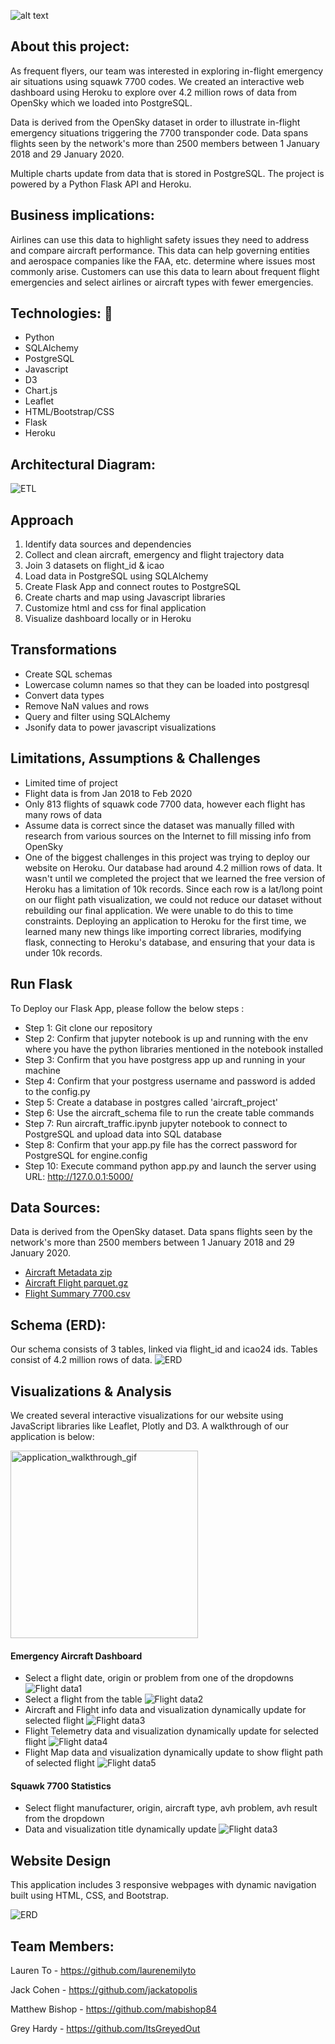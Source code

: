 ![alt text](https://i.pinimg.com/originals/34/0e/b6/340eb69ac076c77a6a2631a5e80b66e3.jpg)

## About this project:
As frequent flyers, our team was interested in exploring in-flight emergency air situations using squawk 7700 codes. We created an interactive web dashboard using Heroku to explore over 4.2 million rows of data from OpenSky which we loaded into PostgreSQL. 

Data is derived from the OpenSky dataset in order to illustrate in-flight emergency situations triggering the 7700 transponder code. Data spans flights seen by the network's more than 2500 members between 1 January 2018 and 29 January 2020.

Multiple charts update from data that is stored in PostgreSQL. The project is powered by a Python Flask API and Heroku. 

## Business implications:
Airlines can use this data to highlight safety issues they need to address and compare aircraft performance. This data can help governing entities and aerospace companies like the FAA, etc. determine where issues most commonly arise. Customers can use this data to learn about frequent flight emergencies and select airlines or aircraft types with fewer emergencies. 

## Technologies: :hammer:	
- Python
- SQLAlchemy
- PostgreSQL
- Javascript
- D3
- Chart.js
- Leaflet
- HTML/Bootstrap/CSS
- Flask
- Heroku

## Architectural Diagram:
![ETL](https://i.pinimg.com/originals/b1/79/90/b17990f25c4ac34d41b1e759e472a980.jpg)

## Approach
1. Identify data sources and dependencies
2. Collect and clean aircraft, emergency and flight trajectory data
3. Join 3 datasets on flight_id & icao
4. Load data in PostgreSQL using SQLAlchemy
5. Create Flask App and connect routes to PostgreSQL
6. Create charts and map using Javascript libraries
7. Customize html and css for final application
8. Visualize dashboard locally or in Heroku

## Transformations
- Create SQL schemas
- Lowercase column names so that they can be loaded into postgresql
- Convert data types
- Remove NaN values and rows
- Query and filter using SQLAlchemy
- Jsonify data to power javascript visualizations

## Limitations, Assumptions & Challenges
- Limited time of project
- Flight data is from Jan 2018 to Feb 2020
- Only 813 flights of squawk code 7700 data, however each flight has many rows of data
- Assume data is correct since the dataset was manually filled with research from various sources on the Internet to fill missing info from OpenSky
- One of the biggest challenges in this project was trying to deploy our website on Heroku. Our database had around 4.2 million rows of data. It wasn't until we completed the project that we learned the free version of Heroku has a limitation of 10k records. Since each row is a lat/long point on our flight path visualization, we could not reduce our dataset without rebuilding our final application. We were unable to do this to time constraints. Deploying an application to Heroku for the first time, we learned many new things like importing correct libraries, modifying flask, connecting to Heroku's database, and ensuring that your data is under 10k records.

## Run Flask
To Deploy our Flask App, please follow the below steps :

- Step 1: Git clone our repository 
- Step 2: Confirm that jupyter notebook is up and running with the env where you have the python libraries mentioned in the notebook installed
- Step 3: Confirm that you have postgress app up and running in your machine
- Step 4: Confirm that your postgress username and password is added to the config.py
- Step 5: Create a database in postgres called 'aircraft_project'
- Step 6: Use the aircraft_schema file to run the create table commands
- Step 7: Run aircraft_traffic.ipynb jupyter notebook to connect to PostgreSQL and upload data into SQL database
- Step 8: Confirm that your app.py file has the correct password for PostgreSQL for engine.config
- Step 10: Execute command python app.py and launch the server using URL: http://127.0.0.1:5000/

## Data Sources:
Data is derived from the OpenSky dataset. Data spans flights seen by the network's more than 2500 members between 1 January 2018 and 29 January 2020.

- [Aircraft Metadata zip](https://opensky-network.org/datasets/metadata/)
- [Aircraft Flight parquet.gz](https://zenodo.org/record/3937483#.YVYFBUbMIdV)
- [Flight Summary 7700.csv](https://zenodo.org/record/3937483#.YVYFBUbMIdV) 

## Schema (ERD): 
Our schema consists of 3 tables, linked via flight_id and icao24 ids. Tables consist of 4.2 million rows of data.
![ERD](https://i.pinimg.com/originals/86/17/5b/86175b976971235e668c1d22cc378ef3.jpg)

## Visualizations & Analysis
We created several interactive visualizations for our website using JavaScript libraries like Leaflet, Plotly and D3. A walkthrough of our application is below: 

 <img src="http://github.com/itsgreyedout/project-3/blob/master/images/application_walkthrough.gif" alt="application_walkthrough_gif" title="application_walkthrough_gif" width = 300 />

#### Emergency Aircraft Dashboard
- Select a flight date, origin or problem from one of the dropdowns
![Flight data1](https://i.pinimg.com/originals/50/12/07/501207287434926a415418c0dd752f75.jpg)
- Select a flight from the table
![Flight data2](https://i.pinimg.com/originals/1b/84/e5/1b84e5007ac8a09ada8156fdce3f9757.jpg)
- Aircraft and Flight info data and visualization dynamically update for selected flight
![Flight data3](hhttps://i.pinimg.com/originals/f7/21/46/f7214693871d62ff9cf85ce1dc3a24bd.jpg)
- Flight Telemetry data and visualization dynamically update for selected flight
![Flight data4](https://i.pinimg.com/originals/26/79/a9/2679a9416896d95791d1a1b48ee85469.jpg)
- Flight Map data and visualization dynamically update to show flight path of selected flight
![Flight data5](https://i.pinimg.com/originals/77/1e/d6/771ed657a1c828d41790a7f8ff2045c0.jpg)

#### Squawk 7700 Statistics 
- Select flight manufacturer, origin, aircraft type, avh problem, avh result from the dropdown
- Data and visualization title dynamically update
![Flight data3](https://i.pinimg.com/originals/44/ed/6f/44ed6fd40fc286faeb1b753c6fe08de7.jpg)

## Website Design
This application includes 3 responsive webpages with dynamic navigation built using HTML, CSS, and Bootstrap.

![ERD](https://i.pinimg.com/originals/80/32/c0/8032c0441c2fd4d277184c3ac5e4363c.jpg)

## Team Members:

Lauren To -  https://github.com/laurenemilyto

Jack Cohen -  https://github.com/jackatopolis

Matthew Bishop - https://github.com/mabishop84

Grey Hardy -  https://github.com/ItsGreyedOut
